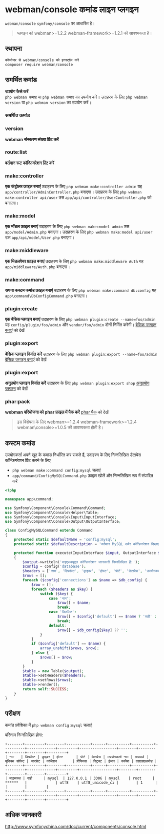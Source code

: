 # webman/console कमांड लाइन प्लगइन

`webman/console` `symfony/console` पर आधारित है।

> प्लगइन को webman>=1.2.2 webman-framework>=1.2.1 की आवश्यकता है।

## स्थापना

```sh
कॉम्पोजर से webman/console को इनस्टॉल करें
composer require webman/console
```

## समर्थित कमांड
**उपयोग कैसे करें**  
`php webman कमांड` या `php webman कमांड` का उपयोग करें।
उदाहरण के लिए `php webman version` या `php webman version` का उपयोग करें।

### समर्थित कमांड
### version
**webman संस्करण संख्या प्रिंट करें**

### route:list
**वर्तमान रूट कॉन्फ़िगरेशन प्रिंट करें**

### make:controller
**एक कंट्रोलर फ़ाइल बनाएं** 
उदाहरण के लिए `php webman make:controller admin` यह `app/controller/AdminController.php` बनाएगा।
उदाहरण के लिए `php webman make:controller api/user` उस `app/api/controller/UserController.php` को बनाएगा।

### make:model
**एक मॉडल फ़ाइल बनाएं**
उदाहरण के लिए `php webman make:model admin` उस `app/model/Admin.php` बनाएगा।
उदाहरण के लिए `php webman make:model api/user` उस `app/api/model/User.php` बनाएगा।

### make:middleware
**एक मिडलवेयर फ़ाइल बनाएं**
उदाहरण के लिए `php webman make:middleware Auth` यह `app/middleware/Auth.php` बनाएगा।

### make:command
**अपना कस्टम कमांड फ़ाइल बनाएं**
उदाहरण के लिए `php webman make:command db:config` यह `app\command\DbConfigCommand.php` बनाएगा।

### plugin:create
**एक बेसिक प्लगइन बनाएं**
उदाहरण के लिए `php webman plugin:create --name=foo/admin` यह `config/plugin/foo/admin` और `vendor/foo/admin` दोनों निर्मित करेगी।
[बेसिक प्लगइन बनाएं](/doc/webman/plugin/create.html) को देखें

### plugin:export
**बेसिक प्लगइन निर्यात करें**
उदाहरण के लिए `php webman plugin:export --name=foo/admin` 
[बेसिक प्लगइन बनाएं](/doc/webman/plugin/create.html) को देखें

### plugin:export
**अनुप्रयोग प्लगइन निर्यात करें**
उदाहरण के लिए `php webman plugin:export shop`
[अनुप्रयोग प्लगइन](/doc/webman/plugin/app.html) को देखें

### phar:pack
**webman परियोजना को phar फ़ाइल में पैक करें**
[phar पैक](/doc/webman/others/phar.html) को देखें
> इस विशेषता के लिए webman>=1.2.4 webman-framework>=1.2.4 webman\console>=1.0.5 की आवश्यकता होती है।

## कस्टम कमांड
उपयोगकर्ता अपने खुद के कमांड निर्धारित कर सकते हैं, उदाहरण के लिए निम्नलिखित डेटाबेस कॉन्फ़िगरेशन प्रिंट करने के लिए
* `php webman make:command config:mysql` चलाएं
* `app/command/ConfigMySQLCommand.php` फ़ाइल खोलें और निम्नलिखित रूप में संपादित करें

```php
<?php

namespace app\command;

use Symfony\Component\Console\Command\Command;
use Symfony\Component\Console\Helper\Table;
use Symfony\Component\Console\Input\InputInterface;
use Symfony\Component\Console\Output\OutputInterface;

class ConfigMySQLCommand extends Command
{
    protected static $defaultName = 'config:mysql';
    protected static $defaultDescription = 'वर्तमान MySQL सर्वर कॉन्फ़िगरेशन दिखाएं';

    protected function execute(InputInterface $input, OutputInterface $output)
    {
        $output->writeln('माइएसक्यूएल कॉन्फ़िगरेशन जानकारी निम्नलिखित हैं:');
        $config = config('database');
        $headers = ['नाम', 'डिफ़ॉल्ट', 'ड्राइवर', 'होस्ट', 'पोर्ट', 'डेटाबेस', 'उपयोगकर्ता नाम', 'पासवर्ड', 'यूनिक्स सॉकेट', 'चारसेट', 'कॉलेशन', 'प्रीफिक्स', 'स्ट्रिक्ट', 'इंजन', 'स्कीमा', 'एसएसएलमोड'];
        $rows = [];
        foreach ($config['connections'] as $name => $db_config) {
            $row = [];
            foreach ($headers as $key) {
                switch ($key) {
                    case 'नाम':
                        $row[] = $name;
                        break;
                    case 'डिफ़ॉल्ट':
                        $row[] = $config['default'] == $name ? 'सही' : 'गलत';
                        break;
                    default:
                        $row[] = $db_config[$key] ?? '';
                }
            }
            if ($config['default'] == $name) {
                array_unshift($rows, $row);
            } else {
                $rows[] = $row;
            }
        }
        $table = new Table($output);
        $table->setHeaders($headers);
        $table->setRows($rows);
        $table->render();
        return self::SUCCESS;
    }
}
```

## परीक्षण

कमांड प्रवेशिका में `php webman config:mysql` चलाएं

परिणाम निम्नलिखित होगा:
```
+-------+---------+--------+-----------+------+----------+----------+----------+-------------+---------+-----------------+--------+--------+--------+--------+---------+
| नाम   | डिफ़ॉल्ट | ड्राइवर | होस्ट      | पोर्ट | डेटाबेस | उपयोगकर्ता नाम | पासवर्ड | यूनिक्स सॉकेट | चारसेट | कॉलेशन       | प्रीफिक्स | स्ट्रिक्ट | इंजन | स्कीमा | एसएसएलमोड |
+-------+---------+--------+-----------+------+----------+----------+----------+-------------+---------+-----------------+--------+--------+--------+--------+---------+
| माइस्कल | सही     | mysql  | 127.0.0.1 | 3306 | mysql    | root     | ******   |             | utf8    | utf8_unicode_ci |        | 1      |        |        |         |
+-------+---------+--------+-----------+------+----------+----------+----------+-------------+---------+-----------------+--------+--------+--------+--------+---------+
```

## अधिक जानकारी
http://www.symfonychina.com/doc/current/components/console.html
